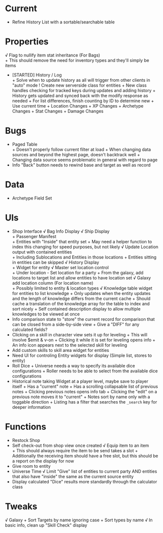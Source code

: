 # Current
+ Refine History List with a sortable/searchable table

# Properties
√ Flag to nullify item stat inheritance (For Bags)  
        + This should remove the need for inventory types and they'll simply be items
+ [STARTED] History / Log  
		+ Solve when to update history as all will trigger from other clients in "auto" mode
				! Create new serverside class for entities
				+ New class handles checking for tracked keys during updates and adding history
				+ History gets updated and synced back with the modify response as needed
		+ For list differences, finish counting by ID to determine new
        + Use current time
        + Location Changes
        + XP Changes
        + Archetype Changes
        + Stat Changes
        + Damage Changes

# Bugs
+ Paged Table  
        + Doesn't properly follow current filter at load
        + When changing data sources and beyond the highest page, doesn't backtrack well
        + Changing data source seems problematic in general with regard to page
+ Info "Back" button needs to rewind base and target as well as record

# Data
+ Archetype Field Set

# UIs
+ Shop Interface
√ Bag Info Display
√ Ship Display  
        + Passenger Manifest  
                + Entities with "Inside" that entity set
                + May need a helper function to index this changing for speed purposes, but not likely
√ Update Location output with contained entities  
        + Including Sublocations and Entities in those locations
        + Entities sitting in entities can be skipped
√ History Display  
        + Widget for entity
√ Master set location control  
        + Under location - Set location for a party
        + From the galaxy, add locations to target list and allow entities to have location set
√ Galaxy add location column (For location name)  
        + Possibly limited to entity & location types
√ Knowledge table widget for entities to list knowledge
		+ Only updates when the entity updates and the length of knowledge differs from the current cache
		+ Should cache a translation of the knowledge array for the table to index and sort nicely
		+ Self contained description display to allow multiple knowledges to be viewed at once
+ Info comparison state to "store" the current record for comparison that can be closed from a side-by-side view
		+ Give a "DIFF" for any calculated fields?
+ Clicking on a skill in character view sets it up for leveling
		+ This will involve $emit & v-on
		+ Clicking it while it is set for leveling opens info
		+ An info icon appears next to the selected skill for leveling
+ Add custom skills to skill area widget for entities
+ Need UI for controling Entity widgets for display (Simple list, stores to entity)
+ Roll Dice
		+ Universe needs a way to specify its available dice configurations
		+ Roller needs to be able to select from the available dice configurations
+ Historical note taking Widget at a player level, maybe save to player itself
		+ Has a "current" note
		+ Has a scrolling collapsable list of previous notes
		+ Clicking previous notes opens info tab
		+ Clicking the "edit" on a previous note moves it to "current"
		+ Notes sort by name only with a toggable direction
		+ Listing has a filter that searches the `_search` key for deeper information

# Functions
+ Restock Shop
+ Self check-out from shop view once created
√ Equip item to an item  
		+ This should always require the item to be send takes a slot
		+ Additionally the receiving item should have a free slot, but this should be a report on the display for now
+ Give room to entity
+ Universe Time
√ Limit "Give" list of entities to current party AND entities that also have "inside" the same as the current source entity
+ Display calculated "Dice" results more standardly through the calculator class

# Tweaks	
√ Galaxy
        + Sort Targets by name ignoring case
        + Sort types by name
√ In basic info, clean up "Skill Check" display
